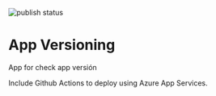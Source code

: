 ![publish status](https://github.com/alinares94/app_versioning/actions/workflows/AppVersioning.yml/badge.svg?branch=main)
# App Versioning
App for check app versión

Include Github Actions to deploy using Azure App Services.
